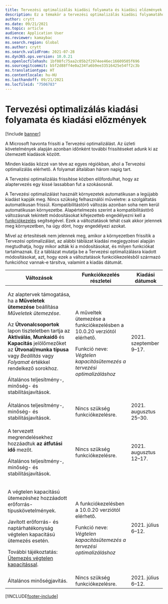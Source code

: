 ```yaml
---
title: Tervezési optimalizálás kiadási folyamata és kiadási előzmények
description: Ez a témakör a tervezési optimalizálás kiadási folyamatához és kiadási előzményeihez nyújt tájékoztatást.
author: crytt
ms.date: 09/21/2021
ms.topic: article
audience: Application User
ms.reviewer: kamaybac
ms.search.region: Global
ms.author: crytt
ms.search.validFrom: 2021-07-28
ms.dyn365.ops.version: 10.0.21
ms.openlocfilehash: 1bf08fc75aa2c05b2f2974ee46ec16609505f696
ms.sourcegitcommit: b5f2d88ff4e0a234fa6b9ee33516425e54ff2c3b
ms.translationtype: HT
ms.contentlocale: hu-HU
ms.lasthandoff: 09/21/2021
ms.locfileid: "7506783"
---
```

# <a name="planning-optimization-release-process-and-release-history"></a>Tervezési optimalizálás kiadási folyamata és kiadási előzmények

[!include [banner](../../includes/banner.md)]

A Microsoft havonta frissíti a Tervezési optimalizálást. Az üzleti követelmények alapján azonban időnként további frissítéseket adunk ki az ütemezett kiadások között.

Minden kiadás közzé van téve az egyes régiókban, ahol a Tervezési optimalizálás elérhető. A folyamat általában három napig tart.

A Tervezési optimalizálás frissítése közben előfordulhat, hogy az alaptervezés egy kissé lassabban fut a szokásosnál.

A Tervezési optimalizálást használt környezetek automatikusan a legújabb kiadást kapják meg. Nincs szükség felhasználói műveletre: a szolgáltatás automatikusan frissül. Kompatibilitástörő változás azonban soha nem kerül automatikusan környezetbe. Alapértelmezés szerint a kompatibilitástörő változásnak tekintett módosításokat kifejezetteb engedélyezni kell a [funkciókezelés](../../../fin-ops-core/fin-ops/get-started/feature-management/feature-management-overview.md) segítségével. Ezek a változtatások tehát csak akkor jelennek meg környezetben, ha úgy dönt, hogy engedélyezi azokat.

Mivel az értesítések nem jelennek meg, amikor a környezetben frissítik a Tervezési optimalizálást, az alábbi táblázat kiadási megjegyzései alapján megtudhatja, hogy mikor adták ki a módosításokat, és milyen funkciókat tartalmaznak. Ez a táblázat mutatja be a Tervezési optimalizálásra kiadott módosításokat, azt, hogy ezek a változtatások funkciókezelésből származó funkcióhoz vannak-e társítva, valamint a kiadás dátumát.

| Változások | Funkciókezelés részletei | Kiadási dátumok |
|---|---|---|
| <p>Az alaptervek támogatása, ha a **Műveletek ütemezése** beállítása *Műveletek ütemezése*.</p><p>Az **Útvonalcsoportok** lapon tiszteletben tartja az **Aktiválás**, **Munkaidő** és **Kapacitás** jelölőmezőket az **Útvonal/munka típusa** vagy *Beállítás* vagy *Folyamat* értékkel rendelkező sorokhoz. </p><p>Általános teljesítmény-, minőség- és stabilitásjavítások. | <p>A műveltek ütemezése a funkciókezelésben a 10.0.20 verziótól elérhető.</p><p>Funkció neve: *Végtelen kapacitásütemezés a tervezési optimalizáláshoz*</p>  | 2021. szeptember 9–17. |
| Általános teljesítmény-, minőség- és stabilitásjavítások. | Nincs szükség funkciókezelésre. | 2021. augusztus 25–30. |
| <p>A tervezett megrendelésekhez hozzáadtuk **az átfutási idő** mezőt.</p><p>Általános teljesítmény-, minőség- és stabilitásjavítások.</p> | Nincs szükség funkciókezelésre. | 2021. augusztus 12–17. |
| <p>A végtelen kapacitású ütemezéshez hozzáadott erőforrás-típuskövetelmények.</p><p>Javított erőforrás- és naptárhatékonyság végtelen kapacitású ütemezés esetén.</p><p>További tájékoztatás: [Ütemezés végtelen kapacitással](infinite-capacity-planning.md). | <p>A funkciókezelésben a 10.0.20 verziótól elérhető.</p><p>Funkció neve: *Végtelen kapacitásütemezés a tervezési optimalizáláshoz*</p> | 2021. július 6–12. |
| Általános minőségjavítás. | Nincs szükség funkciókezelésre. | 2021. július 6–12. |

[!INCLUDE[footer-include](../../../includes/footer-banner.md)]
